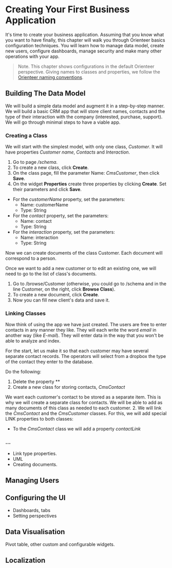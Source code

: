 # Creating Your First Business Application

It's time to create your business application. Assuming that you know what you want to have finally, this chapter will walk you through Orienteer basics configuration techniques. You will learn how to manage data model, create new users, configure dashboards, manage security and make many other operations with your app.

> Note. This chapter shows configurations in the default Orienteer perspective.
> Giving names to classes and properties, we follow the [Orienteer naming conventions](https://github.com/OrienteerBAP/Orienteer/wiki/Schema-naming-convention).

## Building The Data Model
We will build a simple data model and augment it in a step-by-step manner. 
We will build a basic CRM app that will store client names, contacts and the type of their interaction with the company (interested, purchase, support). We will go through minimal steps to have a viable app.

### Creating a Class
We will start with the simplest model, with only one class, *Customer*. It will have properties *Customer name*, *Contacts* and *Interaction*.

1. Go to page */schema*.
2. To create a new class, сlick **Create**.
3. On the class page, fill the parameter Name: *CmsCustomer*, then click **Save**.
4. On the widget **Properties** create three properties by clicking **Create**. Set their  parameters and click **Save**. 
  * For the *customerName* property, set the parameters:
    * Name: customerName
    * Type: String
  * For the *contact* property, set the parameters:
    * Name: contact
    * Type: String
  * For the *interaction* property, set the parameters:
    * Name: interaction
    * Type: String

Now we can create documents of the class Customer. Each document will correspond to a person.

Once we want to add a new customer or to edit an existing one, we will need to go to the list of class's documents.
1. Go to /browse/Customer (otherwise, you could go to /schema and in the line Customer, on the right, click **Browse Class**).
2. To create a new document, click **Create**.
3. Now you can fill new client's data and save it.

### Linking Classes
Now think of using the app we have just created. The users are free to enter contacts in any manner they like. They will each write the word *email* in another way (like *E-mail*). They will enter data in the way that you won't be able to analyze and index.

For the start, let us make it so that each customer may have several separate contact records. The operators will select from a dropbox the type of the contact they enter to the database.

Do the following:
1. Delete the property **
2. Create a new class for storing contacts, *CmsContact*

We want each customer's contact to be stored as a separate item. This is why we will create a separate class for contacts. We will be able to add as many documents of this class as needed to each customer.
2. We will link the *CmsContact* and the *CmsCustomer* classes. For this, we will add special LINK properties to both classes:
  *  To the *CmsContact* class we will add a property *contactLink*


### ...

  * Link type properties.
  * UML
  * Creating documents.
## Managing Users
## Configuring the UI
  * Dashboards, tabs
  * Setting perspectives

## Data Visualisation
Pivot table, other custom and configurable widgets.
## Localization

